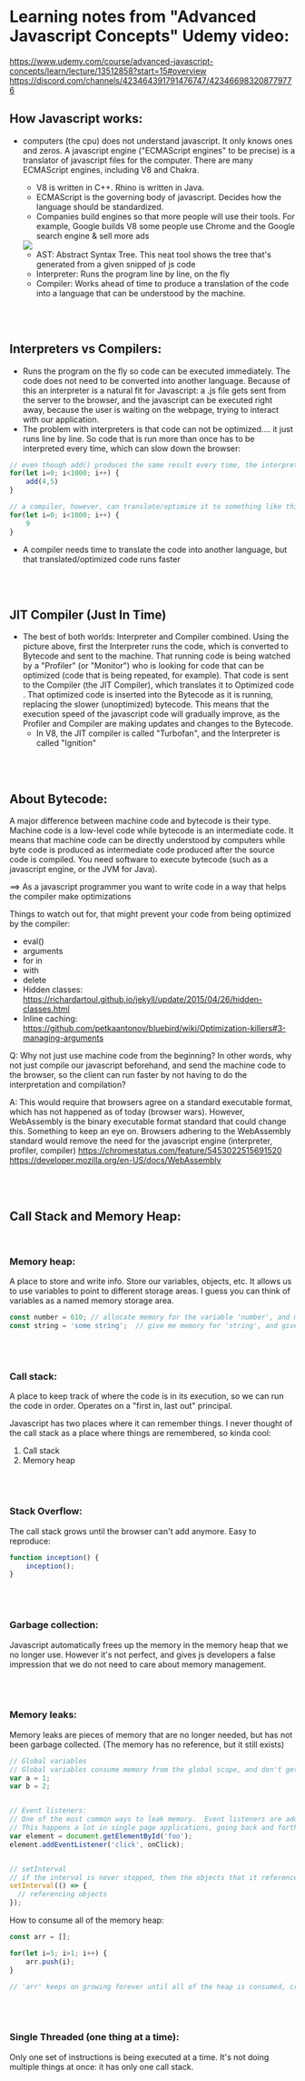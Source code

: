 # Learning notes from "Advanced Javascript Concepts" Udemy video:

https://www.udemy.com/course/advanced-javascript-concepts/learn/lecture/13512858?start=15#overview
https://discord.com/channels/423464391791476747/423466983208779776


## How Javascript works:
- computers (the cpu) does not understand javascript.   It only knows ones and zeros.  A javascript engine ("ECMAScript engines" to be precise) is a translator of javascript files for the computer.   There are many ECMAScript engines, including V8 and Chakra.   
	- V8 is written in C++.  Rhino is written in Java.
	- ECMAScript is the governing body of javascript.   Decides how the language should be standardized.  
	- Companies build engines so that more people will use their tools.   For example, Google builds V8 some people use Chrome and the Google search engine & sell more ads

    <img src="./assets/javascript_engine_flow.png" />

    - AST: Abstract Syntax Tree.   This neat tool shows the tree that's generated from a given snipped of js code
    - Interpreter:  Runs the program line by line, on the fly
    - Compiler:  Works ahead of time to produce a translation of the code into a language that can be understood by the machine.    



<br/><br/>
## Interpreters vs Compilers:
- Runs the program on the fly so code can be executed immediately.   The code does not need to be converted into another language.  Because of this an interpreter is a natural fit for Javascript:   a .js file gets sent from the server to the browser, and the javascript can be executed right away, because the user is waiting on the webpage, trying to interact with our application.
- The problem with interpreters is that code can not be optimized.... it just runs line by line.  So code that is run more than once has to be interpreted every time, which can slow down the browser:

```javascript
// even though add() produces the same result every time, the interpreter will run it for every loop.
for(let i=0; i<1000; i++) {
    add(4,5)
} 

// a compiler, however, can translate/optimize it to something like this, which is much faster:
for(let i=0; i<1000; i++) {
    9
}
```
- A compiler needs time to translate the code into another language, but that translated/optimized code runs faster



<br/><br/>
## JIT Compiler (Just In Time)
- The best of both worlds: Interpreter and Compiler combined.    Using the picture above,  first the Interpreter runs the code, which is converted to Bytecode and sent to the machine.   That running code is being watched by a "Profiler" (or "Monitor") who is looking for code that can be optimized (code that is being repeated, for example).   That code is sent to the Compiler (the JIT Compiler), which translates it to Optimized code .  That optimized code is inserted into the Bytecode as it is running, replacing the slower (unoptimized) bytecode.    This means that the execution speed of the javascript code will gradually improve, as the Profiler and Compiler are making updates and changes to the Bytecode.
	- In V8, the JIT compiler is called "Turbofan", and the Interpreter is called "Ignition"


<br/><br/>
## About Bytecode:
A major difference between machine code and bytecode is their type. Machine code is a low-level code while bytecode is an intermediate code. It means that machine code can be directly understood by computers while byte code is produced as intermediate code produced after the source code is compiled.    You need software to execute bytecode (such as a javascript engine, or the JVM for Java).

==> As a javascript programmer you want to write code in a way that helps the compiler make optimizations

Things to watch out for, that might prevent your code from being optimized by the compiler:
- eval()
- arguments
- for in
- with
- delete
- Hidden classes:  https://richardartoul.github.io/jekyll/update/2015/04/26/hidden-classes.html
- Inline caching:  https://github.com/petkaantonov/bluebird/wiki/Optimization-killers#3-managing-arguments


Q:  Why not just use machine code from the beginning?   In other words, why not just compile our javascript beforehand, and send the machine code to the browser, so the client can run faster by not having to do the interpretation and compilation?

A: This would require that browsers agree on a standard executable format, which has not happened as of today (browser wars).   However, WebAssembly is the  binary executable format standard that could change this.  Something to keep an eye on.   Browsers adhering to the WebAssembly standard would remove the need for the javascript engine (interpreter, profiler, compiler)
https://chromestatus.com/feature/5453022515691520
https://developer.mozilla.org/en-US/docs/WebAssembly



<br/><br/>
## Call Stack and Memory Heap:

<br/>

### Memory heap:  
A place to store and write info.  Store our variables, objects, etc.  It allows us to use variables to point to different storage areas.    I guess you can think of variables as a named memory storage area.  

```javascript
const number = 610; // allocate memory for the variable 'number', and make 'number' point to the value 610 (in memory)
const string = 'some string';  // give me memory for 'string', and give it the value 'some string';    When we use 'string', js goes into memory to get it's value.
```



<br/><br/>
### Call stack: 
A place to keep track of where the code is in its execution, so we can run the code in order.   Operates on a "first in, last out" principal.

Javascript has two places where it can remember things.   I never thought of the call stack as a place where things are remembered, so kinda cool:
1. Call stack
2. Memory heap



<br/><br/>
### Stack Overflow:
The call stack grows until the browser can't add anymore.    Easy to reproduce:
```javascript
function inception() {
    inception();
}
```


<br/><br/>
### Garbage collection:
Javascript automatically frees up the memory in the memory heap that we no longer use.   However it's not perfect, and gives js developers a false impression that we do not need to care about memory management.   


<br/><br/>
### Memory leaks:
Memory leaks are pieces of memory that are no longer needed, but has not been garbage collected.  (The memory has no reference, but it still exists)

```javascript
// Global variables
// Global variables consume memory from the global scope, and don't get garbage collected because the global 'program' never ends
var a = 1;
var b = 2;


// Event listeners:
// One of the most common ways to leak memory.  Event listeners are added, but never removed when you don't need them.
// This happens a lot in single page applications, going back and forth between pages, event listeners are being added over and over but never removed
var element = document.getElementById('foo');
element.addEventListener('click', onClick);


// setInterval
// if the interval is never stopped, then the objects that it references never get cleaned up/removed from memory
setInterval(() => {
  // referencing objects
});
```


How to consume all of the memory heap:
```javascript
const arr = [];

for(let i=5; i>1; i++) {
    arr.push(i);
}

// 'arr' keeps on growing forever until all of the heap is consumed, crashing the browser
```


<br/><br/>
### Single Threaded (one thing at a time):
Only one set of instructions is being executed at a time.   It's not doing multiple things at once: it has only one call stack.